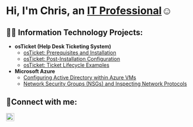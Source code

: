 <h1>Hi, I'm Chris, an <a href="https://linkedin.com/in/christopherkpierson">IT Professional</a>☺</h1>

<h2>👨‍💻 Information Technology Projects:</h2>

- <b>osTicket (Help Desk Ticketing System)</b>
  - [osTicket: Prerequisites and Installation](https://github.com/chrispiersonn/osticket-prereqs)
  - [osTicket: Post-Installation Configuration](https://github.com/chrispiersonn/post-install-config)
  - [osTicket: Ticket Lifecycle Examples](https://github.com/chrispiersonn/ticket-lifecycle)
- <b>Microsoft Azure</b>
  - [Configuring Active Directory within Azure VMs](https://github.com/chrispiersonn/configure-ad)
  - [Network Security Groups (NSGs) and Inspecting Network Protocols](https://github.com/chrispiersonn/azure-network-protocols)

<h2>🤳Connect with me:</h2>

[<img align="left" alt="Josh | LinkedIn" width="22px" src="https://cdn.jsdelivr.net/npm/simple-icons@v3/icons/linkedin.svg" />][linkedin]

[linkedin]: https://linkedin.com/in/christopherkpierson
